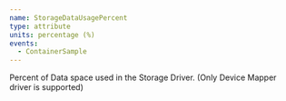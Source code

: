 ```yaml
---
name: StorageDataUsagePercent
type: attribute
units: percentage (%)
events:
  - ContainerSample
---
```


Percent of Data space used in the Storage Driver. (Only Device Mapper driver is supported)